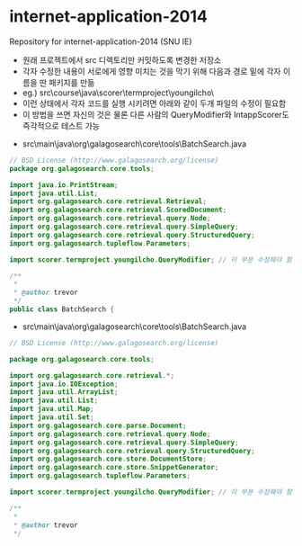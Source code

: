 internet-application-2014
=========================

Repository for internet-application-2014 (SNU IE)

* 원래 프로젝트에서 src 디렉토리만 커밋하도록 변경한 저장소
* 각자 수정한 내용이 서로에게 영향 미치는 것을 막기 위해 다음과 경로 밑에 각자 이름을 딴 패키지를 만듦
* eg.) src\course\java\scorer\termproject\youngilcho\
* 이런 상태에서 각자 코드를 실행 시키려면 아래와 같이 두개 파일의 수정이 필요함
* 이 방법을 쓰면 자신의 것은 물론 다른 사람의 QueryModifier와 IntappScorer도 즉각적으로 테스트 가능
- src\main\java\org\galagosearch\core\tools\BatchSearch.java
```java
// BSD License (http://www.galagosearch.org/license)
package org.galagosearch.core.tools;

import java.io.PrintStream;
import java.util.List;
import org.galagosearch.core.retrieval.Retrieval;
import org.galagosearch.core.retrieval.ScoredDocument;
import org.galagosearch.core.retrieval.query.Node;
import org.galagosearch.core.retrieval.query.SimpleQuery;
import org.galagosearch.core.retrieval.query.StructuredQuery;
import org.galagosearch.tupleflow.Parameters;

import scorer.termproject.youngilcho.QueryModifier; // 이 부분 수정해야 함

/**
 *
 * @author trevor
 */
public class BatchSearch {
```
- src\main\java\org\galagosearch\core\tools\BatchSearch.java
```java
// BSD License (http://www.galagosearch.org/license)

package org.galagosearch.core.tools;

import org.galagosearch.core.retrieval.*;
import java.io.IOException;
import java.util.ArrayList;
import java.util.List;
import java.util.Map;
import java.util.Set;
import org.galagosearch.core.parse.Document;
import org.galagosearch.core.retrieval.query.Node;
import org.galagosearch.core.retrieval.query.SimpleQuery;
import org.galagosearch.core.retrieval.query.StructuredQuery;
import org.galagosearch.core.store.DocumentStore;
import org.galagosearch.core.store.SnippetGenerator;
import org.galagosearch.tupleflow.Parameters;

import scorer.termproject.youngilcho.QueryModifier; // 이 부분 수정해야 함

/**
 *
 * @author trevor
 */
```
